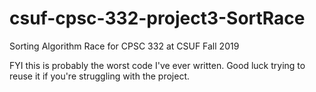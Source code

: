 # csuf-cpsc-332-project3-SortRace
Sorting Algorithm Race for CPSC 332 at CSUF Fall 2019

FYI this is probably the worst code I've ever written. Good luck trying to reuse it if you're struggling with the project.
